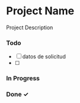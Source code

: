 # Project Name

Project Description

### Todo

- [ ] datos de solicitud  
- [ ]   

### In Progress


### Done ✓


